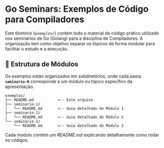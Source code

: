 # Go Seminars: Exemplos de Código para Compiladores

Este diretório (`exemplos/`) contém todo o material de código prático utilizado nos seminários de Go (Golang) para a disciplina de Compiladores. A organização tem como objetivo separar os tópicos de forma modular para facilitar o estudo e a execução.

## 📁 Estrutura de Módulos

Os exemplos estão organizados em subdiretórios, onde cada pasta **`seminario-N`** corresponde a um módulo ou tópico específico da apresentação.

```
exemplos/
├── README.md           <-- Este arquivo
├── seminario-1/
│   └── README.md       <-- Guia detalhado do Módulo 1
├── seminario-2/
│   └── README.md       <-- Guia detalhado do Módulo 2
└── seminario-3/
    └── README.md       <-- Guia detalhado do Módulo 3
```

Cada modulo contém um *README.md* explicando detalhamente como rodar os códigos.